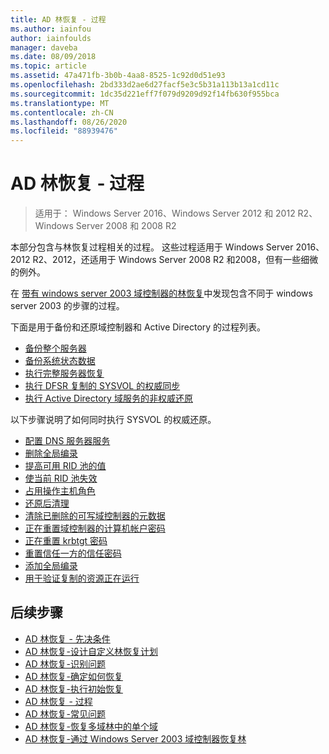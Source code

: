 ```yaml
---
title: AD 林恢复 - 过程
ms.author: iainfou
author: iainfoulds
manager: daveba
ms.date: 08/09/2018
ms.topic: article
ms.assetid: 47a471fb-3b0b-4aa8-8525-1c92d0d51e93
ms.openlocfilehash: 2bd333d2ae6d27facf5e3c5b31a113b13a1cd11c
ms.sourcegitcommit: 1dc35d221eff7f079d9209d92f14fb630f955bca
ms.translationtype: MT
ms.contentlocale: zh-CN
ms.lasthandoff: 08/26/2020
ms.locfileid: "88939476"
---
```

# <a name="ad-forest-recovery---procedures"></a>AD 林恢复 - 过程

>适用于： Windows Server 2016、Windows Server 2012 和 2012 R2、Windows Server 2008 和 2008 R2

本部分包含与林恢复过程相关的过程。 这些过程适用于 Windows Server 2016、2012 R2、2012，还适用于 Windows Server 2008 R2 和2008，但有一些细微的例外。

在 [带有 windows server 2003 域控制器的林恢复](AD-Forest-Recovery-Windows-Server-2003.md)中发现包含不同于 windows server 2003 的步骤的过程。

下面是用于备份和还原域控制器和 Active Directory 的过程列表。

- [备份整个服务器](AD-Forest-Recovery-Backing-up-a-Full-Server.md)
- [备份系统状态数据](AD-Forest-Recovery-Backing-up-System-State.md)
- [执行完整服务器恢复](AD-Forest-Recovery-Perform-a-Full-Recovery.md)
- [执行 DFSR 复制的 SYSVOL 的权威同步](AD-Forest-Recovery-Authoritative-Recovery-SYSVOL.md)
- [执行 Active Directory 域服务的非权威还原](AD-Forest-Recovery-Nonauthoritative-Restore.md)

以下步骤说明了如何同时执行 SYSVOL 的权威还原。

- [配置 DNS 服务器服务](AD-Forest-Recovery-Configure-DNS.md)
- [删除全局编录](AD-Forest-Recovery-Remove-GC.md)
- [提高可用 RID 池的值](AD-Forest-Recovery-Raise-RID-Pool.md)
- [使当前 RID 池失效](AD-Forest-Recovery-Invaildate-RID-Pool.md)
- [占用操作主机角色](AD-Forest-Recovery-Seizing-Operations-Master-Role.md)
- [还原后清理](AD-Forest-Recovery-Cleanup.md)
- [清除已删除的可写域控制器的元数据](AD-Forest-Recovery-Cleaning-Metadata.md)
- [正在重置域控制器的计算机帐户密码](AD-Forest-Recovery-Reset-Computer-Account-DC.md)
- [正在重置 krbtgt 密码](AD-Forest-Recovery-Resetting-the-krbtgt-password.md)
- [重置信任一方的信任密码](AD-Forest-Recovery-Reset-Trust.md)
- [添加全局编录](AD-Forest-Recovery-Add-GC.md)
- [用于验证复制的资源正在运行](AD-Forest-Recovery-Verify-Replication.md)

## <a name="next-steps"></a>后续步骤

- [AD 林恢复 - 先决条件](AD-Forest-Recovery-Prerequisties.md)
- [AD 林恢复-设计自定义林恢复计划](AD-Forest-Recovery-Devising-a-Plan.md)
- [AD 林恢复-识别问题](AD-Forest-Recovery-Identify-the-Problem.md)
- [AD 林恢复-确定如何恢复](AD-Forest-Recovery-Determine-how-to-Recover.md)
- [AD 林恢复-执行初始恢复](AD-Forest-Recovery-Perform-initial-recovery.md)
- [AD 林恢复 - 过程](AD-Forest-Recovery-Procedures.md)
- [AD 林恢复-常见问题](AD-Forest-Recovery-FAQ.md)
- [AD 林恢复-恢复多域林中的单个域](AD-Forest-Recovery-Single-Domain-in-Multidomain-Recovery.md)
- [AD 林恢复-通过 Windows Server 2003 域控制器恢复林](AD-Forest-Recovery-Windows-Server-2003.md)
